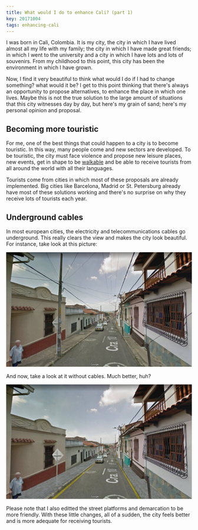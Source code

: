 ```yaml
---
title: What would I do to enhance Cali? (part 1)
key: 20171004
tags: enhancing-cali
---
```


I was born in Cali, Colombia. It is my city, the city in which I have lived almost all my life with my family; the city in which I have made great friends; in which I went to the university and a city in which I have lots and lots of souvenirs. From my childhood to this point, this city has been the environment in which I have grown.

Now, I find it very beautiful to think what would I do if I had to change something? what would it be? I get to this point thinking that there's always an opportunity to propose alternatives, to enhance the place in which one lives. Maybe this is not the true solution to the large amount of situations that this city witnesses day by day, but here's my grain of sand; here's my personal opinion and proposal.

## Becoming more touristic

For me, one of the best things that could happen to a city is to become touristic. In this way, many people come and new sectors are developed. To be touristic, the city must face violence and propose new leisure places, new events, get in shape to be [walkable](https://www.youtube.com/watch?v=ifKOB-d3uds) and be able to receive tourists from all around the world with all their languages.

Tourists come from cities in which most of these proposals are already implemented. Big cities like Barcelona, Madrid or St. Petersburg already have most of these solutions working and there's no surprise on why they receive lots of tourists each year.

## Underground cables

In most european cities, the electricity and telecommunications cables go underground. This really clears the view and makes the city look beautiful. For instance, take look at this picture:

![](/assets/images/enhance-cali/cables-before.jpg)

And now, take a look at it without cables. Much better, huh?

![](/assets/images/enhance-cali/cables-after.jpg)

Please note that I also editted the street platforms and demarcation to be more friendly. With these little changes, all of a sudden, the city feels better and is more adequate for receiving tourists. 
